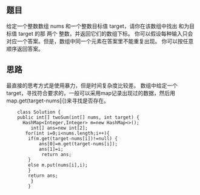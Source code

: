 ## 题目

给定一个整数数组 nums 和一个整数目标值 target，请你在该数组中找出 和为目标值 target  的那 两个 整数，并返回它们的数组下标。
你可以假设每种输入只会对应一个答案。但是，数组中同一个元素在答案里不能重复出现。
你可以按任意顺序返回答案。

## 思路

最直接的思考方式是使用暴力，但是时间复杂度比较差。
数组中给定一个target，寻找符合要求的，一般可以采用map记录出现过的数据，然后用map.get(target-nums[i])来寻找是否存在。

        class Solution {
        public int[] twoSum(int[] nums, int target) {
          HashMap<Integer,Integer> m=new HashMap<>();
             int[] ans=new int[2];
           for(int i=0;i<nums.length;i++){
            if(m.get(target-nums[i])!=null) {
                ans[0]=m.get(target-nums[i]);
                ans[1]=i;
                 return ans;
            }
            else m.put(nums[i],i);
            }
            return ans;
             }
            }


